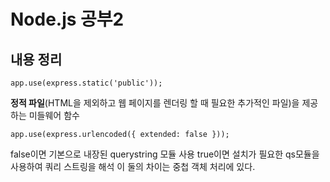 # Node.js 공부2

## 내용 정리

    app.use(express.static('public'));

**정적 파일**(HTML을 제외하고 웹 페이지를 렌더링 할 때 필요한 추가적인 파일)을 제공하는 미들웨어 함수

    app.use(express.urlencoded({ extended: false }));

false이면 기본으로 내장된 querystring 모듈 사용
true이면 설치가 필요한 qs모듈을 사용하여 쿼리 스트링을 해석
이 둘의 차이는 중첩 객체 처리에 있다.
